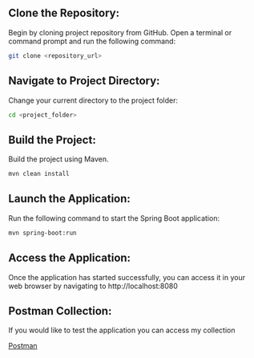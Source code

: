 ## Clone the Repository: 
Begin by cloning project repository from GitHub. Open a terminal or command prompt and run the following command:

```bash
git clone <repository_url>
```
## Navigate to Project Directory:
Change your current directory to the project folder:

```bash
cd <project_folder>
```

## Build the Project:
Build the project using Maven.

```bash
mvn clean install
```

## Launch the Application:
Run the following command to start the Spring Boot application:

```bash
mvn spring-boot:run
```

## Access the Application:
Once the application has started successfully, you can access it in your web browser by navigating to http://localhost:8080

## Postman Collection:
If you would like to test the application you can access my collection

[Postman](https://www.postman.com/security-meteorologist-27356681/workspace/testcollection/collection/23067303-fa8f3da2-38a6-4892-a6d9-b7251a7d832a?action=share&creator=23067303) 